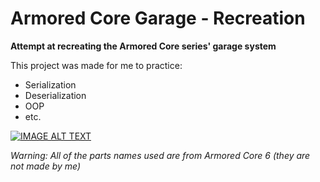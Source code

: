# Armored Core Garage - Recreation #

__Attempt at recreating the Armored Core series' garage system__

This project was made for me to practice:
- Serialization
- Deserialization
- OOP
- etc.

[![IMAGE ALT TEXT](http://img.youtube.com/vi/jH83RqNFZs8/0.jpg)](http://www.youtube.com/watch?v=jH83RqNFZs8 "Video Title")

*Warning: All of the parts names used are from Armored Core 6 (they are not made by me)*
